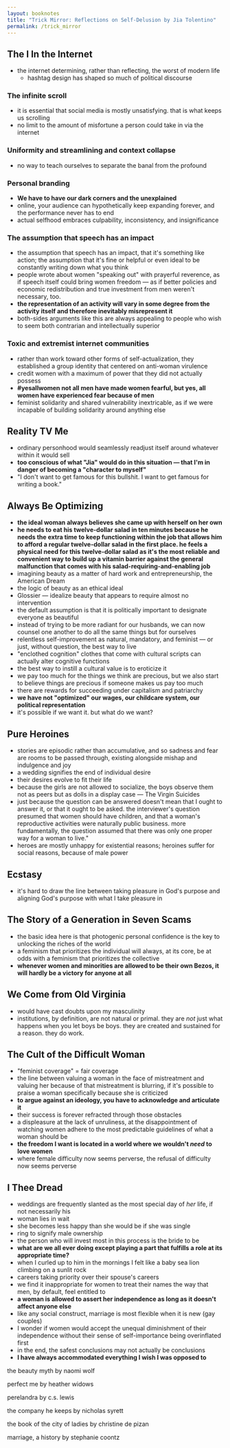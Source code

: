 ```yaml
---
layout: booknotes
title: "Trick Mirror: Reflections on Self-Delusion by Jia Tolentino"
permalink: /trick_mirror
---
```


## The I In the Internet

- the internet determining, rather than reflecting, the worst of modern life
  - hashtag design has shaped so much of political discourse

### The infinite scroll

- it is essential that social media is mostly unsatisfying. that is what keeps us scrolling
- no limit to the amount of misfortune a person could take in via the internet

### Uniformity and streamlining and context collapse

- no way to teach ourselves to separate the banal from the profound

### Personal branding

- **We have to have our dark corners and the unexplained**
- online, your audience can hypothetically keep expanding forever, and the performance never has to end
- actual selfhood embraces culpability, inconsistency, and insignificance

### The assumption that speech has an impact

- the assumption that speech has an impact, that it's something like action; the assumption that it's fine or helpful or even ideal to be constantly writing down what you think
- people wrote about women "speaking out" with prayerful reverence, as if speech itself could bring women freedom — as if better policies and economic redistribution and true investment from men weren't necessary, too.
- **the representation of an activity will vary in some degree from the activity itself and therefore inevitably misrepresent it**
- both-sides arguments like this are always appealing to people who wish to seem both contrarian and intellectually superior

### Toxic and extremist internet communities

- rather than work toward other forms of self-actualization, they established a group identity that centered on anti-woman virulence
- credit women with a maximum of power that they did not actually possess
- **#yesallwomen not all men have made women fearful, but yes, all women have experienced fear because of men**
- feminist solidarity and shared vulnerability inextricable, as if we were incapable of building solidarity around anything else

## Reality TV Me

- ordinary personhood would seamlessly readjust itself around whatever within it would sell
- **too conscious of what "Jia" would do in this situation — that I'm in danger of becoming a "character to myself"**
- "I don't want to get famous for this bullshit. I want to get famous for writing a book."

## Always Be Optimizing

- **the ideal woman always believes she came up with herself on her own**
- **he needs to eat his twelve-dollar salad in ten minutes because he needs the extra time to keep functioning within the job that allows him to afford a regular twelve-dollar salad in the first place. he feels a physical need for this twelve-dollar salad as it's the most reliable and convenient way to build up a vitamin barrier against the general malfunction that comes with his salad-requiring-and-enabling job**
- imagining beauty as a matter of hard work and entrepreneurship, the American Dream
- the logic of beauty as an ethical ideal
- Glossier — idealize beauty that appears to require almost no intervention
- the default assumption is that it is politically important to designate everyone as beautiful
- instead of trying to be more radiant for our husbands, we can now counsel one another to do all the same things but for ourselves
- relentless self-improvement as natural, mandatory, and feminist — or just, without question, the best way to live
- "enclothed cognition" clothes that come with cultural scripts can actually alter cognitive functions
- the best way to instill a cultural value is to eroticize it
- we pay too much for the things we think are precious, but we also start to believe things are precious if someone makes us pay too much
- there are rewards for succeeding under capitalism and patriarchy
- **we have not "optimized" our wages, our childcare system, our political representation**
- it's possible if we want it. but what do we want?

## Pure Heroines

- stories are episodic rather than accumulative, and so sadness and fear are rooms to be passed through, existing alongside mishap and indulgence and joy
- a wedding signifies the end of individual desire
- their desires evolve to fit their life
- because the girls are not allowed to socialize, the boys observe them not as peers but as dolls in a display case — The Virgin Suicides
- just because the question can be answered doesn't mean that I ought to answer it, or that it ought to be asked. the interviewer's question presumed that women should have children, and that a woman's reproductive activities were naturally public business. more fundamentally, the question assumed that there was only one proper way for a woman to live."
- heroes are mostly unhappy for existential reasons; heroines suffer for social reasons, because of male power

## Ecstasy

- it's hard to draw the line between taking pleasure in God's purpose and aligning God's purpose with what I take pleasure in

## The Story of a Generation in Seven Scams

- the basic idea here is that photogenic personal confidence is the key to unlocking the riches of the world
- a feminism that prioritizes the individual will always, at its core, be at odds with a feminism that prioritizes the collective
- **whenever women and minorities are allowed to be their own Bezos, it will hardly be a victory for anyone at all**

## We Come from Old Virginia

- would have cast doubts upon my masculinity
- institutions, by definition, are not natural or primal. they are _not_ just what happens when you let boys be boys. they are created and sustained for a reason. they do work.

## The Cult of the Difficult Woman

- "feminist coverage" = fair coverage
- the line between valuing a woman in the face of mistreatment and valuing her because of that mistreatment is blurring, if it's possible to praise a woman specifically because she is criticized
- **to argue against an ideology, you have to acknowledge and articulate it**
- their success is forever refracted through those obstacles
- a displeasure at the lack of unruliness, at the disappointment of watching women adhere to the most predictable guidelines of what a woman should be
- **the freedom I want is located in a world where we wouldn't _need_ to love women**
- where female difficulty now seems perverse, the refusal of difficulty now seems perverse

## I Thee Dread

- weddings are frequently slanted as the most special day of _her_ life, if not necessarily his
- woman lies in wait
- she becomes less happy than she would be if she was single
- ring to signify male ownership
- the person who will invest most in this process is the bride to be
- **what are we all ever doing except playing a part that fulfills a role at its appropriate time?**
- when I curled up to him in the mornings I felt like a baby sea lion climbing on a sunlit rock
- careers taking priority over their spouse's careers
- we find it inappropriate for women to treat their names the way that men, by default, feel entitled to
- **a woman is allowed to assert her independence as long as it doesn't affect anyone else**
- like any social construct, marriage is most flexible when it is new (gay couples)
- I wonder if women would accept the unequal diminishment of their independence without their sense of self-importance being overinflated first
- in the end, the safest conclusions may not actually be conclusions
- **I have always accommodated everything I wish I was opposed to**

the beauty myth by naomi wolf

perfect me by heather widows

perelandra by c.s. lewis

the company he keeps by nicholas syrett

the book of the city of ladies by christine de pizan

marriage, a history by stephanie coontz
